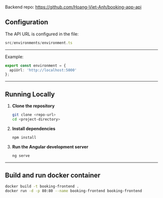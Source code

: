 Backend repo: https://github.com/Hoang-Viet-Anh/booking-app-api

## Configuration

The API URL is configured in the file:
```ts
src/environments/environment.ts
```
---
Example:
```ts
export const environment = {
  apiUrl: 'http://localhost:5000'
};
```
---
## Running Locally

1. **Clone the repository**

   ```bash
   git clone <repo-url>
   cd <project-directory>
   ```
2. **Install dependencies**
   ```bash
   npm install
   ```
3. **Run the Angular development server**
   ```bash
   ng serve
   ```
---
## Build and run docker container
  ```bash
  docker build -t booking-frontend .
  docker run -d -p 80:80 --name booking-frontend booking-frontend
  ```
